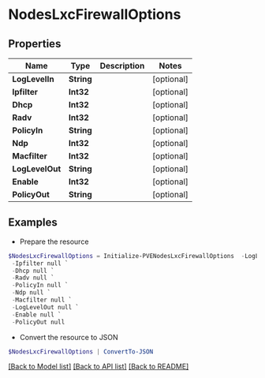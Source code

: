 # NodesLxcFirewallOptions
## Properties

Name | Type | Description | Notes
------------ | ------------- | ------------- | -------------
**LogLevelIn** | **String** |  | [optional] 
**Ipfilter** | **Int32** |  | [optional] 
**Dhcp** | **Int32** |  | [optional] 
**Radv** | **Int32** |  | [optional] 
**PolicyIn** | **String** |  | [optional] 
**Ndp** | **Int32** |  | [optional] 
**Macfilter** | **Int32** |  | [optional] 
**LogLevelOut** | **String** |  | [optional] 
**Enable** | **Int32** |  | [optional] 
**PolicyOut** | **String** |  | [optional] 

## Examples

- Prepare the resource
```powershell
$NodesLxcFirewallOptions = Initialize-PVENodesLxcFirewallOptions  -LogLevelIn null `
 -Ipfilter null `
 -Dhcp null `
 -Radv null `
 -PolicyIn null `
 -Ndp null `
 -Macfilter null `
 -LogLevelOut null `
 -Enable null `
 -PolicyOut null
```

- Convert the resource to JSON
```powershell
$NodesLxcFirewallOptions | ConvertTo-JSON
```

[[Back to Model list]](../README.md#documentation-for-models) [[Back to API list]](../README.md#documentation-for-api-endpoints) [[Back to README]](../README.md)

